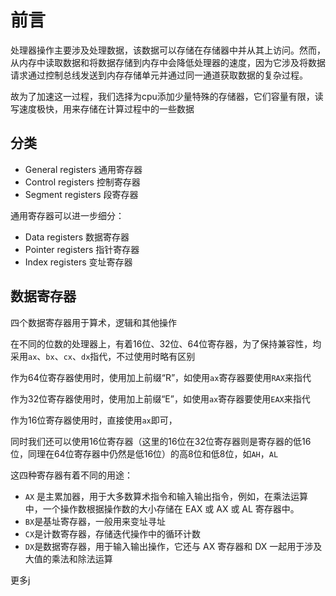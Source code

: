 
# 前言

处理器操作主要涉及处理数据，该数据可以存储在存储器中并从其上访问。然而，从内存中读取数据和将数据存储到内存中会降低处理器的速度，因为它涉及将数据请求通过控制总线发送到内存存储单元并通过同一通道获取数据的复杂过程。

故为了加速这一过程，我们选择为cpu添加少量特殊的存储器，它们容量有限，读写速度极快，用来存储在计算过程中的一些数据

## 分类

-   General registers 通用寄存器
-   Control registers 控制寄存器
-   Segment registers 段寄存器

通用寄存器可以进一步细分：

- Data registers 数据寄存器
- Pointer registers 指针寄存器
- Index registers 变址寄存器

## 数据寄存器

四个数据寄存器用于算术，逻辑和其他操作

在不同的位数的处理器上，有着16位、32位、64位寄存器，为了保持兼容性，均采用`ax`、`bx`、`cx`、`dx`指代，不过使用时略有区别

作为64位寄存器使用时，使用加上前缀“R”，如使用`ax`寄存器要使用`RAX`来指代

作为32位寄存器使用时，使用加上前缀“E”，如使用`ax`寄存器要使用`EAX`来指代

作为16位寄存器使用时，直接使用`ax`即可，

同时我们还可以使用16位寄存器（这里的16位在32位寄存器则是寄存器的低16位，同理在64位寄存器中仍然是低16位）的高8位和低8位，如`AH`，`AL`

这四种寄存器有着不同的用途：

- `AX` 是主累加器，用于大多数算术指令和输入输出指令，例如，在乘法运算中，一个操作数根据操作数的大小存储在 EAX 或 AX 或 AL 寄存器中。
- `BX`是基址寄存器，一般用来变址寻址
- `CX`是计数寄存器，存储迭代操作中的循环计数
- `DX`是数据寄存器，用于输入输出操作，它还与 AX 寄存器和 DX 一起用于涉及大值的乘法和除法运算

更多j